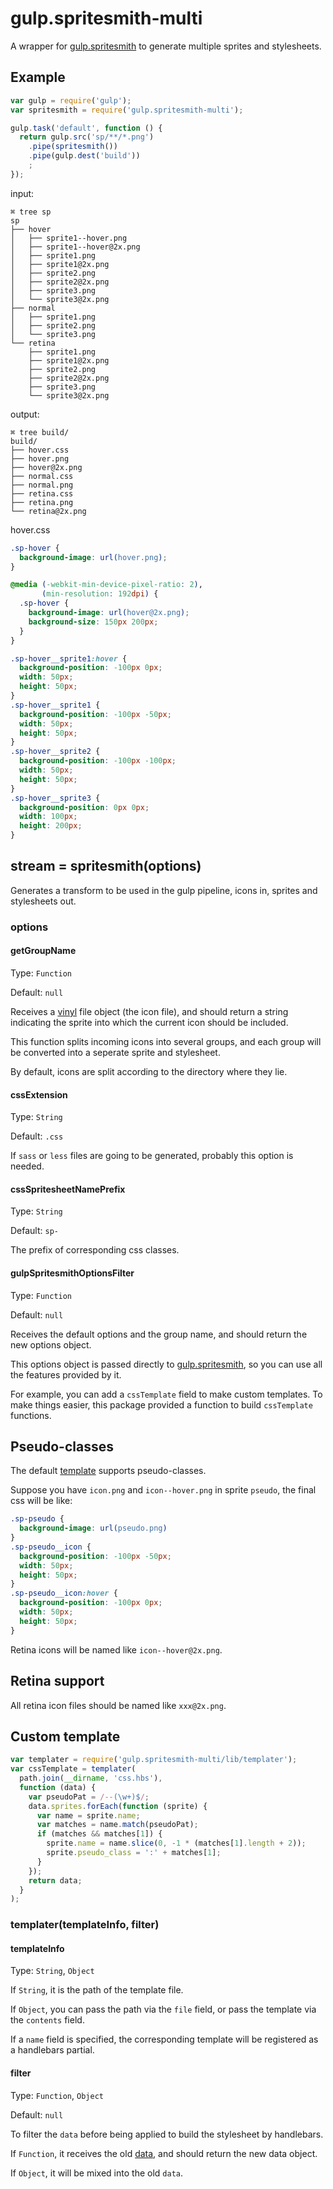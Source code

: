 # gulp.spritesmith-multi
A wrapper for [gulp.spritesmith](https://github.com/twolfson/gulp.spritesmith) to generate multiple sprites and stylesheets.

## Example

```javascript
var gulp = require('gulp');
var spritesmith = require('gulp.spritesmith-multi');

gulp.task('default', function () {
  return gulp.src('sp/**/*.png')
    .pipe(spritesmith())
    .pipe(gulp.dest('build'))
    ;
});
```

input:

```
⌘ tree sp
sp
├── hover
│   ├── sprite1--hover.png
│   ├── sprite1--hover@2x.png
│   ├── sprite1.png
│   ├── sprite1@2x.png
│   ├── sprite2.png
│   ├── sprite2@2x.png
│   ├── sprite3.png
│   └── sprite3@2x.png
├── normal
│   ├── sprite1.png
│   ├── sprite2.png
│   └── sprite3.png
└── retina
    ├── sprite1.png
    ├── sprite1@2x.png
    ├── sprite2.png
    ├── sprite2@2x.png
    ├── sprite3.png
    └── sprite3@2x.png
```

output:

```
⌘ tree build/
build/
├── hover.css
├── hover.png
├── hover@2x.png
├── normal.css
├── normal.png
├── retina.css
├── retina.png
└── retina@2x.png
```

hover.css

```css
.sp-hover {
  background-image: url(hover.png);
}

@media (-webkit-min-device-pixel-ratio: 2),
       (min-resolution: 192dpi) {
  .sp-hover {
    background-image: url(hover@2x.png);
    background-size: 150px 200px;
  }
}

.sp-hover__sprite1:hover {
  background-position: -100px 0px;
  width: 50px;
  height: 50px;
}
.sp-hover__sprite1 {
  background-position: -100px -50px;
  width: 50px;
  height: 50px;
}
.sp-hover__sprite2 {
  background-position: -100px -100px;
  width: 50px;
  height: 50px;
}
.sp-hover__sprite3 {
  background-position: 0px 0px;
  width: 100px;
  height: 200px;
}
```

## stream = spritesmith(options)

Generates a transform to be used in the gulp pipeline, icons in, sprites and stylesheets out.

### options

#### getGroupName

Type: `Function`

Default: `null`

Receives a [vinyl](https://github.com/wearefractal/vinyl) file object (the icon file),
and should return a string indicating the sprite into which the current icon should be included.

This function splits incoming icons into several groups,
and each group will be converted into a seperate sprite and stylesheet.

By default, icons are split according to the directory where they lie.

#### cssExtension

Type: `String`

Default: `.css`

If `sass` or `less` files are going to be generated,
probably this option is needed.

#### cssSpritesheetNamePrefix

Type: `String`

Default: `sp-`

The prefix of corresponding css classes.

#### gulpSpritesmithOptionsFilter

Type: `Function`

Default: `null`

Receives the default options and the group name,
and should return the new options object.

This options object is passed directly to [gulp.spritesmith](https://github.com/twolfson/gulp.spritesmith),
so you can use all the features provided by it.

For example,
you can add a `cssTemplate` field to make custom templates.
To make things easier,
this package provided a function to build `cssTemplate` functions.

## Pseudo-classes

The default [template](#custom-template) supports pseudo-classes.

Suppose you have `icon.png` and `icon--hover.png` in sprite `pseudo`,
the final css will be like:

```css
.sp-pseudo {
  background-image: url(pseudo.png)
}
.sp-pseudo__icon {
  background-position: -100px -50px;
  width: 50px;
  height: 50px;
}
.sp-pseudo__icon:hover {
  background-position: -100px 0px;
  width: 50px;
  height: 50px;
}

```

Retina icons will be named like `icon--hover@2x.png`.

## Retina support

All retina icon files should be named like `xxx@2x.png`.

## Custom template

```javascript
var templater = require('gulp.spritesmith-multi/lib/templater');
var cssTemplate = templater(
  path.join(__dirname, 'css.hbs'),
  function (data) {
    var pseudoPat = /--(\w+)$/;
    data.sprites.forEach(function (sprite) {
      var name = sprite.name;
      var matches = name.match(pseudoPat);
      if (matches && matches[1]) {
        sprite.name = name.slice(0, -1 * (matches[1].length + 2));
        sprite.pseudo_class = ':' + matches[1];
      }
    });
    return data;
  }
);
```

###  templater(templateInfo, filter)

#### templateInfo

Type: `String`, `Object`

If `String`,
it is the path of the template file.

If `Object`,
you can pass the path via the `file` field,
or pass the template via the `contents` field.

If a `name` field is specified,
the corresponding template will be registered as a handlebars partial.

#### filter

Type: `Function`, `Object`

Default: `null`

To filter the `data` before being applied to build the stylesheet by handlebars.

If `Function`,
it receives the old [data](https://github.com/twolfson/spritesheet-templates#template-data),
and should return the new data object.

If `Object`,
it will be mixed into the old `data`.


